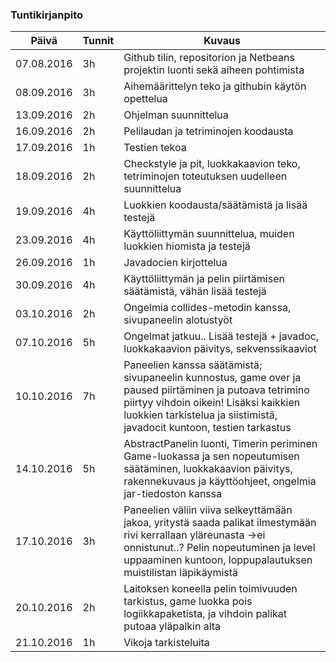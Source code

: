 ### Tuntikirjanpito
Päivä | Tunnit | Kuvaus
--------------- | ----- | ------
07.08.2016 | 3h | Github tilin, repositorion ja Netbeans projektin luonti sekä aiheen pohtimista
08.09.2016 | 3h | Aihemäärittelyn teko ja githubin käytön opettelua
13.09.2016 | 2h | Ohjelman suunnittelua
16.09.2016 | 2h | Pelilaudan ja tetriminojen koodausta
17.09.2016 | 1h | Testien tekoa
18.09.2016 | 2h | Checkstyle ja pit, luokkakaavion teko, tetriminojen toteutuksen uudelleen suunnittelua
19.09.2016 | 4h | Luokkien koodausta/säätämistä ja lisää testejä
23.09.2016 | 4h | Käyttöliittymän suunnittelua, muiden luokkien hiomista ja testejä
26.09.2016 | 1h | Javadocien kirjottelua
30.09.2016 | 4h | Käyttöliittymän ja pelin piirtämisen säätämistä, vähän lisää testejä
03.10.2016 | 2h | Ongelmia collides-metodin kanssa, sivupaneelin alotustyöt
07.10.2016 | 5h | Ongelmat jatkuu.. Lisää testejä + javadoc, luokkakaavion päivitys, sekvenssikaaviot
10.10.2016 | 7h | Paneelien kanssa säätämistä; sivupaneelin kunnostus, game over ja paused piirtäminen ja putoava tetrimino piirtyy vihdoin oikein! Lisäksi kaikkien luokkien tarkistelua ja siistimistä, javadocit kuntoon, testien tarkastus
14.10.2016 | 5h | AbstractPanelin luonti, Timerin periminen Game-luokassa ja sen nopeutumisen säätäminen, luokkakaavion päivitys, rakennekuvaus ja käyttöohjeet, ongelmia jar-tiedoston kanssa
17.10.2016 | 3h | Paneelien väliin viiva selkeyttämään jakoa, yritystä saada palikat ilmestymään rivi kerrallaan yläreunasta ->ei onnistunut..? Pelin nopeutuminen ja level uppaaminen kuntoon, loppupalautuksen muistilistan läpikäymistä
20.10.2016 | 2h | Laitoksen koneella pelin toimivuuden tarkistus, game luokka pois logiikkapaketista, ja vihdoin palikat putoaa yläpalkin alta
21.10.2016 | 1h | Vikoja tarkisteluita
